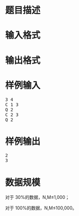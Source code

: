 

# 题目描述



# 输入格式



# 输出格式



# 样例输入


<pre>3 4	
C 1 3	
Q 2	
C 2 3	
Q 2</pre>

# 样例输出


<pre>2
3</pre>

# 数据规模


<p>
对于 30%的数据，N,M≤1,000；
</p>
<p>
对于 100%的数据，N,M≤100,000。
</p>
